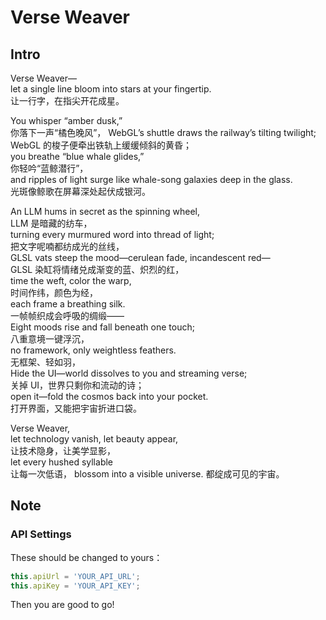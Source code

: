 # Verse Weaver
## Intro
Verse Weaver—  
let a single line bloom into stars at your fingertip.  
让一行字，在指尖开花成星。
   
You whisper “amber dusk,”  
你落下一声“橘色晚风”，
WebGL’s shuttle draws the railway’s tilting twilight;  
WebGL 的梭子便牵出铁轨上缓缓倾斜的黄昏；  
you breathe “blue whale glides,”  
你轻吟“蓝鲸潜行”，  
and ripples of light surge like whale-song galaxies deep in the glass.  
光斑像鲸歌在屏幕深处起伏成银河。
   
An LLM hums in secret as the spinning wheel,  
LLM 是暗藏的纺车，  
turning every murmured word into thread of light;  
把文字呢喃都纺成光的丝线，  
GLSL vats steep the mood—cerulean fade, incandescent red—  
GLSL 染缸将情绪兑成渐变的蓝、炽烈的红，  
time the weft, color the warp,  
时间作纬，颜色为经，  
each frame a breathing silk.  
一帧帧织成会呼吸的绸缎——  
Eight moods rise and fall beneath one touch;  
八重意境一键浮沉，  
no framework, only weightless feathers.  
无框架、轻如羽，  
Hide the UI—world dissolves to you and streaming verse;  
关掉 UI，世界只剩你和流动的诗；  
open it—fold the cosmos back into your pocket.  
打开界面，又能把宇宙折进口袋。  
   
Verse Weaver,  
let technology vanish, let beauty appear,  
让技术隐身，让美学显影，  
let every hushed syllable  
让每一次低语，
blossom into a visible universe.
都绽成可见的宇宙。

## Note
### API Settings
These should be changed to yours：
```javascript
this.apiUrl = 'YOUR_API_URL';
this.apiKey = 'YOUR_API_KEY';
```
Then you are good to go!
